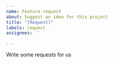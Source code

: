 ```yaml
---
name: Feature request
about: Suggest an idea for this project
title: "[Request]"
labels: request
assignees: ''

---
```


Write some requests for us
